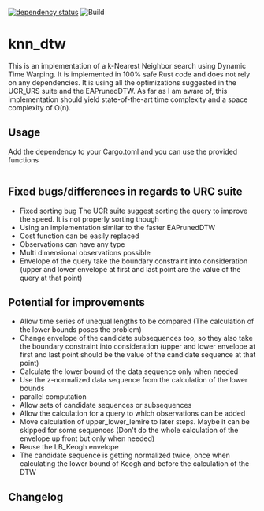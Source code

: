 [![dependency status](https://deps.rs/repo/github/grelltrier/knn_dtw/status.svg)](https://deps.rs/repo/github/grelltrier/knn_dtw)
![Build](https://github.com/grelltrier/knn_dtw/workflows/Build/badge.svg)

# knn_dtw
This is an implementation of a k-Nearest Neighbor search using Dynamic Time Warping. It is implemented in 100% safe Rust code and does not rely on any dependencies. It is using all the optimizations suggested in the UCR_URS suite and the EAPrunedDTW. As far as I am aware of, this implementation should yield state-of-the-art time complexity and a space complexity of O(n).

## Usage
Add the dependency to your Cargo.toml and you can use the provided functions
```rust
```

## Fixed bugs/differences in regards to URC suite
- Fixed sorting bug
  The UCR suite suggest sorting the query to improve the speed. It is not properly sorting though
- Using an implementation similar to the faster EAPrunedDTW
- Cost function can be easily replaced
- Observations can have any type
- Multi dimensional observations possible
- Envelope of the query take the boundary constraint into consideration 
  (upper and lower envelope at first and last point are the value of the query at that point)

## Potential for improvements
- Allow time series of unequal lengths to be compared (The calculation of the lower bounds poses the problem)
- Change envelope of the candidate subsequences too, so they also take the boundary constraint into consideration 
  (upper and lower envelope at first and last point should be the value of the candidate sequence at that point)
- Calculate the lower bound of the data sequence only when needed
- Use the z-normalized data sequence from the calculation of the lower bounds
- parallel computation
- Allow sets of candidate sequences or subsequences
- Allow the calculation for a query to which observations can be added
- Move calculation of upper_lower_lemire to later steps. Maybe it can be skipped for some sequences
  (Don't do the whole calculation of the envelope up front but only when needed)
- Reuse the LB\_Keogh envelope
- The candidate sequence is getting normalized twice, once when calculating the lower bound of Keogh and before the calculation of the DTW

## Changelog

